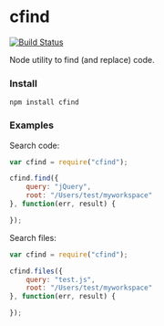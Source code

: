 cfind
=====

[![Build Status](https://travis-ci.org/CodeboxIDE/cfind.png?branch=master)](https://travis-ci.org/CodeboxIDE/cfind)

Node utility to find (and replace) code.

### Install

```
npm install cfind
```

### Examples

Search code:

```js
var cfind = require("cfind");

cfind.find({
    query: "jQuery",
    root: "/Users/test/myworkspace"
}, function(err, result) {

});
```

Search files:

```js
var cfind = require("cfind");

cfind.files({
    query: "test.js",
    root: "/Users/test/myworkspace"
}, function(err, result) {

});
```
